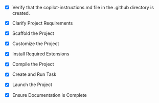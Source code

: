 <!-- Use this file to provide workspace-specific custom instructions to Copilot. For more details, visit https://code.visualstudio.com/docs/copilot/copilot-customization#_use-a-githubcopilotinstructionsmd-file -->
- [x] Verify that the copilot-instructions.md file in the .github directory is created.

- [x] Clarify Project Requirements
	<!-- React.js + Vite project for Job-Bridge - an intermediator platform between job seekers and job providers -->

- [x] Scaffold the Project
	<!-- Created React + Vite project structure manually with package.json, vite.config.js, index.html, and src files -->

- [x] Customize the Project
	<!-- Created Job-Bridge specific components with user type selection (job seeker vs employer) and feature highlighting -->

- [x] Install Required Extensions
	<!-- No extensions needed for this project -->

- [x] Compile the Project
	<!-- Project structure created with all necessary files. Dependencies need to be installed with 'npm install' when npm is available -->

- [x] Create and Run Task
	<!-- Created and started development server task. Server running on http://localhost:5173/ -->

- [x] Launch the Project
	<!-- Project launched and opened in Simple Browser at http://localhost:5173/ -->

- [x] Ensure Documentation is Complete
	<!-- README.md created with project information and setup instructions. All steps completed successfully. -->
